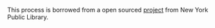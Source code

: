 This process is borrowed from a open sourced [project](https://github.com/nypl-spacetime/hocr-detect-columns) from New York Public Library. 
